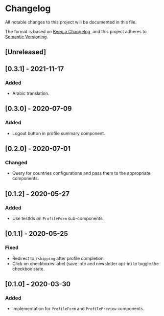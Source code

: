 # Changelog
All notable changes to this project will be documented in this file.

The format is based on [Keep a Changelog](https://keepachangelog.com/en/1.0.0/),
and this project adheres to [Semantic Versioning](https://semver.org/spec/v2.0.0.html).

## [Unreleased]

## [0.3.1] - 2021-11-17

### Added
- Arabic translation.

## [0.3.0] - 2020-07-09
### Added
- Logout button in profile summary component.

## [0.2.0] - 2020-07-01
### Changed
- Query for countries configurations and pass them to the appropriate components.

## [0.1.2] - 2020-05-27
### Added
- Use testIds on `ProfileForm` sub-components.

## [0.1.1] - 2020-05-25
### Fixed
- Redirect to `/shipping` after profile completion.
- Click on checkboxes label (save info and newsletter opt-in) to toggle the checkbox state.

## [0.1.0] - 2020-03-30
### Added
- Implementation for `ProfileForm` and `ProfilePreview` components.

